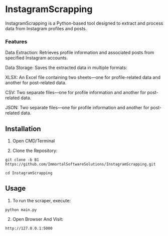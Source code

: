 # InstagramScrapping


InstagramScrapping is a Python-based tool designed to extract and process data from Instagram profiles and posts.


### Features

Data Extraction: Retrieves profile information and associated posts from specified Instagram accounts.

Data Storage: Saves the extracted data in multiple formats:

XLSX: An Excel file containing two sheets—one for profile-related data and another for post-related data.

CSV: Two separate files—one for profile information and another for post-related data.

JSON: Two separate files—one for profile information and another for post-related data.


## Installation

1. Open CMD/Terminal 

2. Clone the Repository:

```
git clone -b B1 https://github.com/ImmortalSoftwareSolutions/InstagramScrapping.git

cd InstagramScrapping
```


## Usage

1. To run the scraper, execute:

```
python main.py
```

2. Open Browser And Visit:
```
http://127.0.0.1:5000
```
